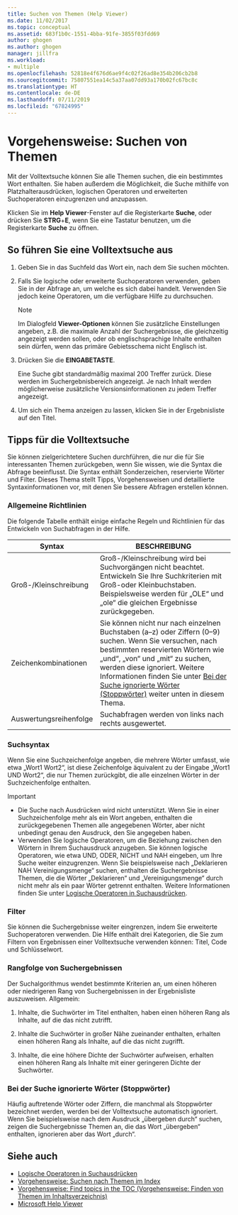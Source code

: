 ```yaml
---
title: Suchen von Themen (Help Viewer)
ms.date: 11/02/2017
ms.topic: conceptual
ms.assetid: 683f1b0c-1551-4bba-91fe-3855f03fdd69
author: ghogen
ms.author: ghogen
manager: jillfra
ms.workload:
- multiple
ms.openlocfilehash: 52818e4f676d6ae9f4c02f26ad8e354b206cb2b8
ms.sourcegitcommit: 75807551ea14c5a37aa07dd93a170b02fc67bc8c
ms.translationtype: HT
ms.contentlocale: de-DE
ms.lasthandoff: 07/11/2019
ms.locfileid: "67824995"
---
```

# <a name="how-to-search-for-topics"></a>Vorgehensweise: Suchen von Themen

Mit der Volltextsuche können Sie alle Themen suchen, die ein bestimmtes Wort enthalten. Sie haben außerdem die Möglichkeit, die Suche mithilfe von Platzhalterausdrücken, logischen Operatoren und erweiterten Suchoperatoren einzugrenzen und anzupassen.

Klicken Sie im **Help Viewer**-Fenster auf die Registerkarte **Suche**, oder drücken Sie **STRG**+**E**, wenn Sie eine Tastatur benutzen, um die Registerkarte **Suche** zu öffnen.

## <a name="to-perform-a-full-text-search"></a>So führen Sie eine Volltextsuche aus

1. Geben Sie in das Suchfeld das Wort ein, nach dem Sie suchen möchten.

2. Falls Sie logische oder erweiterte Suchoperatoren verwenden, geben Sie in der Abfrage an, um welche es sich dabei handelt. Verwenden Sie jedoch keine Operatoren, um die verfügbare Hilfe zu durchsuchen.

    > [!NOTE]
    > Im Dialogfeld **Viewer-Optionen** können Sie zusätzliche Einstellungen angeben, z.B. die maximale Anzahl der Suchergebnisse, die gleichzeitig angezeigt werden sollen, oder ob englischsprachige Inhalte enthalten sein dürfen, wenn das primäre Gebietsschema nicht Englisch ist.

3. Drücken Sie die **EINGABETASTE**.

     Eine Suche gibt standardmäßig maximal 200 Treffer zurück. Diese werden im Suchergebnisbereich angezeigt. Je nach Inhalt werden möglicherweise zusätzliche Versionsinformationen zu jedem Treffer angezeigt.

4. Um sich ein Thema anzeigen zu lassen, klicken Sie in der Ergebnisliste auf den Titel.

## <a name="full-text-search-tips"></a>Tipps für die Volltextsuche

Sie können zielgerichtetere Suchen durchführen, die nur die für Sie interessanten Themen zurückgeben, wenn Sie wissen, wie die Syntax die Abfrage beeinflusst. Die Syntax enthält Sonderzeichen, reservierte Wörter und Filter. Dieses Thema stellt Tipps, Vorgehensweisen und detaillierte Syntaxinformationen vor, mit denen Sie bessere Abfragen erstellen können.

### <a name="general-guidelines"></a>Allgemeine Richtlinien

Die folgende Tabelle enthält einige einfache Regeln und Richtlinien für das Entwickeln von Suchabfragen in der Hilfe.

|Syntax|BESCHREIBUNG|
|------------|-----------------|
|Groß-/Kleinschreibung|Groß-/Kleinschreibung wird bei Suchvorgängen nicht beachtet. Entwickeln Sie Ihre Suchkriterien mit Groß-oder Kleinbuchstaben. Beispielsweise werden für „OLE“ und „ole“ die gleichen Ergebnisse zurückgegeben.|
|Zeichenkombinationen|Sie können nicht nur nach einzelnen Buchstaben (a–z) oder Ziffern (0–9) suchen. Wenn Sie versuchen, nach bestimmten reservierten Wörtern wie „und“, „von“ und „mit“ zu suchen, werden diese ignoriert. Weitere Informationen finden Sie unter [Bei der Suche ignorierte Wörter (Stoppwörter)](#stopwords) weiter unten in diesem Thema.|
|Auswertungsreihenfolge|Suchabfragen werden von links nach rechts ausgewertet.|

### <a name="search-syntax"></a>Suchsyntax

Wenn Sie eine Suchzeichenfolge angeben, die mehrere Wörter umfasst, wie etwa „Wort1 Wort2“, ist diese Zeichenfolge äquivalent zu der Eingabe „Wort1 UND Wort2“, die nur Themen zurückgibt, die alle einzelnen Wörter in der Suchzeichenfolge enthalten.

> [!IMPORTANT]
> - Die Suche nach Ausdrücken wird nicht unterstützt. Wenn Sie in einer Suchzeichenfolge mehr als ein Wort angeben, enthalten die zurückgegebenen Themen alle angegebenen Wörter, aber nicht unbedingt genau den Ausdruck, den Sie angegeben haben.
> - Verwenden Sie logische Operatoren, um die Beziehung zwischen den Wörtern in Ihrem Suchausdruck anzugeben. Sie können logische Operatoren, wie etwa UND, ODER, NICHT und NAH eingeben, um Ihre Suche weiter einzugrenzen. Wenn Sie beispielsweise nach „Deklarieren NAH Vereinigungsmenge“ suchen, enthalten die Suchergebnisse Themen, die die Wörter „Deklarieren“ und „Vereinigungsmenge“ durch nicht mehr als ein paar Wörter getrennt enthalten. Weitere Informationen finden Sie unter [Logische Operatoren in Suchausdrücken](../help-viewer/logical-operators-search-expressions.md).

### <a name="filters"></a>Filter

Sie können die Suchergebnisse weiter eingrenzen, indem Sie erweiterte Suchoperatoren verwenden. Die Hilfe enthält drei Kategorien, die Sie zum Filtern von Ergebnissen einer Volltextsuche verwenden können: Titel, Code und Schlüsselwort.

### <a name="ranking-of-search-results"></a>Rangfolge von Suchergebnissen

Der Suchalgorithmus wendet bestimmte Kriterien an, um einen höheren oder niedrigeren Rang von Suchergebnissen in der Ergebnisliste auszuweisen. Allgemein:

1. Inhalte, die Suchwörter im Titel enthalten, haben einen höheren Rang als Inhalte, auf die das nicht zutrifft.

2. Inhalte die Suchwörter in großer Nähe zueinander enthalten, erhalten einen höheren Rang als Inhalte, auf die das nicht zugrifft.

3. Inhalte, die eine höhere Dichte der Suchwörter aufweisen, erhalten einen höheren Rang als Inhalte mit einer geringeren Dichte der Suchwörter.

### <a name="stopwords"> Bei der Suche ignorierte Wörter (Stoppwörter) </a>

Häufig auftretende Wörter oder Ziffern, die manchmal als Stoppwörter bezeichnet werden, werden bei der Volltextsuche automatisch ignoriert. Wenn Sie beispielsweise nach dem Ausdruck „übergeben durch“ suchen, zeigen die Suchergebnisse Themen an, die das Wort „übergeben“ enthalten, ignorieren aber das Wort „durch“.

## <a name="see-also"></a>Siehe auch

- [Logische Operatoren in Suchausdrücken](../help-viewer/logical-operators-search-expressions.md)
- [Vorgehensweise: Suchen nach Themen im Index](../help-viewer/find-topics-index.md)
- [Vorgehensweise: Find topics in the TOC (Vorgehensweise: Finden von Themen im Inhaltsverzeichnis)](../help-viewer/find-topics-toc.md)
- [Microsoft Help Viewer](../help-viewer/overview.md)